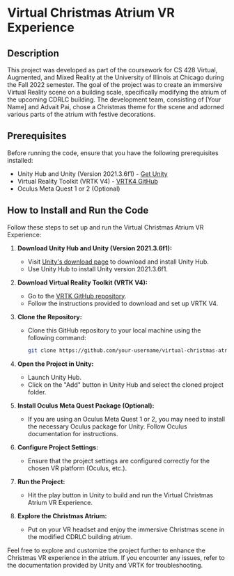 # Virtual Christmas Atrium VR Experience

## Description

This project was developed as part of the coursework for CS 428 Virtual, Augmented, and Mixed Reality at the University of Illinois at Chicago during the Fall 2022 semester. The goal of the project was to create an immersive Virtual Reality scene on a building scale, specifically modifying the atrium of the upcoming CDRLC building. The development team, consisting of [Your Name] and Advait Pai, chose a Christmas theme for the scene and adorned various parts of the atrium with festive decorations.

## Prerequisites

Before running the code, ensure that you have the following prerequisites installed:

- Unity Hub and Unity (Version 2021.3.6f1) - [Get Unity](https://unity3d.com/get-unity/download)
- Virtual Reality Toolkit (VRTK V4) - [VRTK4 GitHub](https://github.com/ExtendRealityLtd/VRTK)
- Oculus Meta Quest 1 or 2 (Optional)

## How to Install and Run the Code

Follow these steps to set up and run the Virtual Christmas Atrium VR Experience:

1. **Download Unity Hub and Unity (Version 2021.3.6f1):**
   - Visit [Unity's download page](https://unity3d.com/get-unity/download) to download and install Unity Hub.
   - Use Unity Hub to install Unity version 2021.3.6f1.

2. **Download Virtual Reality Toolkit (VRTK V4):**
   - Go to the [VRTK GitHub repository](https://github.com/ExtendRealityLtd/VRTK).
   - Follow the instructions provided to download and set up VRTK V4.

3. **Clone the Repository:**
   - Clone this GitHub repository to your local machine using the following command:
     ```bash
     git clone https://github.com/your-username/virtual-christmas-atrium.git
     ```

4. **Open the Project in Unity:**
   - Launch Unity Hub.
   - Click on the "Add" button in Unity Hub and select the cloned project folder.

5. **Install Oculus Meta Quest Package (Optional):**
   - If you are using an Oculus Meta Quest 1 or 2, you may need to install the necessary Oculus package for Unity. Follow Oculus documentation for instructions.

6. **Configure Project Settings:**
   - Ensure that the project settings are configured correctly for the chosen VR platform (Oculus, etc.).

7. **Run the Project:**
   - Hit the play button in Unity to build and run the Virtual Christmas Atrium VR Experience.

8. **Explore the Christmas Atrium:**
   - Put on your VR headset and enjoy the immersive Christmas scene in the modified CDRLC building atrium.

Feel free to explore and customize the project further to enhance the Christmas VR experience in the atrium. If you encounter any issues, refer to the documentation provided by Unity and VRTK for troubleshooting.
